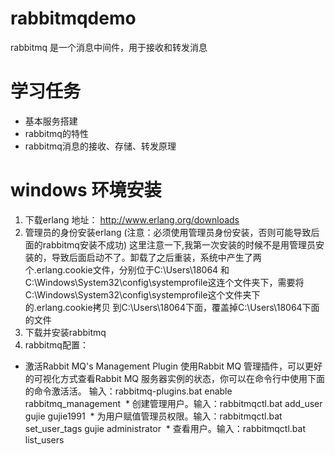 # rabbitmqdemo
rabbitmq 是一个消息中间件，用于接收和转发消息
# 学习任务
* 基本服务搭建
* rabbitmq的特性
* rabbitmq消息的接收、存储、转发原理

# windows 环境安装
 1. 下载erlang  地址： http://www.erlang.org/downloads
 2. 管理员的身份安装erlang (注意：必须使用管理员身份安装，否则可能导致后面的rabbitmq安装不成功)
 这里注意一下,我第一次安装的时候不是用管理员安装的，导致后面启动不了。卸载了之后重装，系统中产生了两个.erlang.cookie文件，分别位于C:\Users\18064
 和C:\Windows\System32\config\systemprofile这连个文件夹下，需要将C:\Windows\System32\config\systemprofile这个文件夹下的.erlang.cookie拷贝
 到C:\Users\18064下面，覆盖掉C:\Users\18064下面的文件
 3. 下载并安装rabbitmq
 4. rabbitmq配置：
  * 激活Rabbit MQ's Management Plugin 使用Rabbit MQ 管理插件，可以更好的可视化方式查看Rabbit MQ 服务器实例的状态，你可以在命令行中使用下面的命令激活活。 输入：rabbitmq-plugins.bat  enable  rabbitmq_management
  * 创建管理用户。输入：rabbitmqctl.bat add_user gujie gujie1991
  * 为用户赋值管理员权限。输入：rabbitmqctl.bat set_user_tags gujie administrator
  * 查看用户。输入：rabbitmqctl.bat list_users
